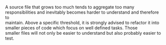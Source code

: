 
A source file that grows too much tends to aggregate too many responsibilities and inevitably becomes harder to understand and therefore to<br>maintain. Above a specific threshold, it is strongly advised to refactor it into smaller pieces of code which focus on well defined tasks. Those<br>smaller files will not only be easier to understand but also probably easier to test.
